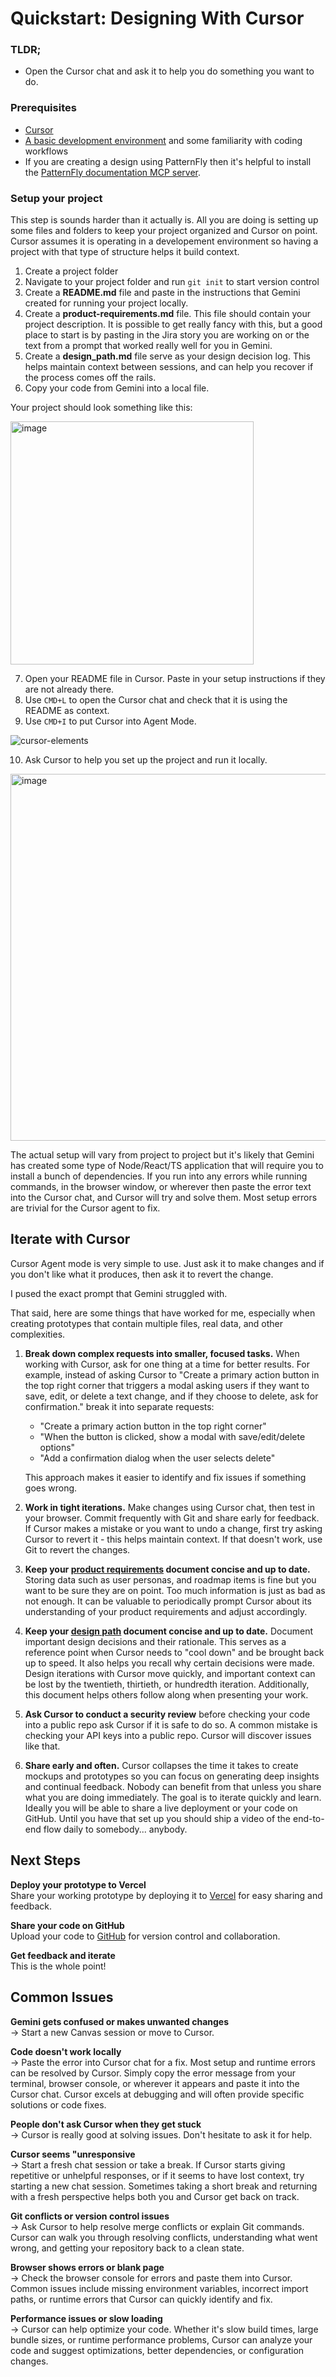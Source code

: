 # Quickstart: Designing With Cursor

### TLDR;

- Open the Cursor chat and ask it to help you do something you want to do.

### Prerequisites

- [Cursor](https://www.cursor.com/)
- [A basic development environment](/development-environment-setup.md) and some familiarity with coding workflows
- If you are creating a design using PatternFly then it's helpful to install the [PatternFly documentation MCP server](https://cursor.com/install-mcp?name=context7&config=eyJ1cmwiOiJodHRwczovL21jcC5jb250ZXh0Ny5jb20vbWNwIn0%3D).


### Setup your project

This step is sounds harder than it actually is. All you are doing is setting up some files and folders to keep your project organized and Cursor on point. Cursor assumes it is operating in a developement environment so having a project with that type of structure helps it build context.

1. Create a project folder
2. Navigate to your project folder and run `git init` to start version control
3. Create a **README.md** file and paste in the instructions that Gemini created for running your project locally.
4. Create a **product-requirements.md** file. This file should contain your project description. It is possible to get really fancy with this, but a good place to start is by pasting in the Jira story you are working on or the text from a prompt that worked really well for you in Gemini.
5. Create a **design_path.md** file serve as your design decision log. This helps maintain context between sessions, and can help you recover if the process comes off the rails.
6. Copy your code from Gemini into a local file.

Your project should look something like this:

<img width="389" alt="image" src="https://github.com/user-attachments/assets/962a22e1-e127-4d35-a20e-6ea3d8c653c0" />
<br/>

7. Open your README file in Cursor. Paste in your setup instructions if they are not already there.
8. Use `CMD+L` to open the Cursor chat and check that it is using the README as context.
9. Use `CMD+I` to put Cursor into Agent Mode.

![cursor-elements](https://github.com/user-attachments/assets/f5ab9aa3-7da3-42ee-aabd-8d29a97fe12b)
<br/>

10. Ask Cursor to help you set up the project and run it locally.

<img width="587" alt="image" src="https://github.com/user-attachments/assets/158e85f9-c35f-4240-a67b-0aa22d88d7d4" />
<br/>

  
The actual setup will vary from project to project but it's likely that Gemini has created some type of Node/React/TS application that will require you to install a bunch of dependencies. If you run into any errors while running commands, in the browser window, or wherever then paste the error text into the Cursor chat, and Cursor will try and solve them. Most setup errors are trivial for the Cursor agent to fix.


## Iterate with Cursor

Cursor Agent mode is very simple to use. Just ask it to make changes and if you don't like what it produces, then ask it to revert the change.

I pused the exact prompt that Gemini struggled with.


That said, here are some things that have worked for me, especially when creating prototypes that contain multiple files, real data, and other complexities.

1. **Break down complex requests into smaller, focused tasks.** When working with Cursor, ask for one thing at a time for better results. For example, instead of asking Cursor to "Create a primary action button in the top right corner that triggers a modal asking users if they want to save, edit, or delete a text change, and if they choose to delete, ask for confirmation." break it into separate requests:
   - "Create a primary action button in the top right corner"
   - "When the button is clicked, show a modal with save/edit/delete options"
   - "Add a confirmation dialog when the user selects delete"
   
   This approach makes it easier to identify and fix issues if something goes wrong.

2. **Work in tight iterations.** Make changes using Cursor chat, then test in your browser. Commit frequently with Git and share early for feedback. If Cursor makes a mistake or you want to undo a change, first try asking Cursor to revert it - this helps maintain context. If that doesn't work, use Git to revert the changes.

3. **Keep your [product requirements](product-requirements.md) document concise and up to date.** Storing data such as user personas, and roadmap items is fine but you want to be sure they are on point. Too much information is just as bad as not enough. It can be valuable to periodically prompt Cursor about its understanding of your product requirements and adjust accordingly.

4. **Keep your [design path](design-path.md) document concise and up to date.** Document important design decisions and their rationale. This serves as a reference point when Cursor needs to "cool down" and be brought back up to speed. It also helps you recall why certain decisions were made. Design iterations with Cursor move quickly, and important context can be lost by the twentieth, thirtieth, or hundredth iteration. Additionally, this document helps others follow along when presenting your work.

5. **Ask Cursor to conduct a security review** before checking your code into a public repo ask Cursor if it is safe to do so. A common mistake is checking your API keys into a public repo. Cursor will discover issues like that.

6. **Share early and often.**  Cursor collapses the time it takes to create mockups and prototypes so you can focus on generating deep insights and continual feedback. Nobody can benefit from that unless you share what you are doing immediately. The goal is to iterate quickly and learn. Ideally you will be able to share a live deployment or your code on GitHub. Until you have that set up you should ship a video of the end-to-end flow daily to somebody... anybody.

## Next Steps

**Deploy your prototype to Vercel**  
Share your working prototype by deploying it to [Vercel](https://vercel.com/) for easy sharing and feedback.

**Share your code on GitHub**  
Upload your code to [GitHub](https://github.com/) for version control and collaboration.

**Get feedback and iterate**  
This is the whole point!

## Common Issues

**Gemini gets confused or makes unwanted changes**  
→ Start a new Canvas session or move to Cursor.

**Code doesn't work locally**  
→ Paste the error into Cursor chat for a fix. Most setup and runtime errors can be resolved by Cursor. Simply copy the error message from your terminal, browser console, or wherever it appears and paste it into the Cursor chat. Cursor excels at debugging and will often provide specific solutions or code fixes.

**People don't ask Cursor when they get stuck**  
→ Cursor is really good at solving issues. Don't hesitate to ask it for help.

**Cursor seems "unresponsive**  
→ Start a fresh chat session or take a break. If Cursor starts giving repetitive or unhelpful responses, or if it seems to have lost context, try starting a new chat session. Sometimes taking a short break and returning with a fresh perspective helps both you and Cursor get back on track.

**Git conflicts or version control issues**  
→ Ask Cursor to help resolve merge conflicts or explain Git commands. Cursor can walk you through resolving conflicts, understanding what went wrong, and getting your repository back to a clean state.

**Browser shows errors or blank page**  
→ Check the browser console for errors and paste them into Cursor. Common issues include missing environment variables, incorrect import paths, or runtime errors that Cursor can quickly identify and fix.

**Performance issues or slow loading**  
→ Cursor can help optimize your code. Whether it's slow build times, large bundle sizes, or runtime performance problems, Cursor can analyze your code and suggest optimizations, better dependencies, or configuration changes.


